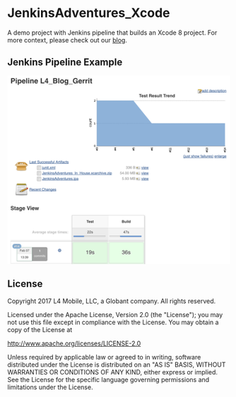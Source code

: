 # JenkinsAdventures_Xcode
A demo project with Jenkins pipeline that builds an Xcode 8 project. For more context, please check out our <a href="https://l4digital.com/jenkinsadventures/">blog</a>.

## Jenkins Pipeline Example

<img src="https://raw.githubusercontent.com/L4Digital/JenkinsAdventures_Xcode/master/images/JenkinsExample.png" alt="Jenkins Example">

## License

Copyright 2017 L4 Mobile, LLC, a Globant company.  All rights reserved.

Licensed under the Apache License, Version 2.0 (the "License");
you may not use this file except in compliance with the License.
You may obtain a copy of the License at

   http://www.apache.org/licenses/LICENSE-2.0

Unless required by applicable law or agreed to in writing, software
distributed under the License is distributed on an "AS IS" BASIS,
WITHOUT WARRANTIES OR CONDITIONS OF ANY KIND, either express or implied.
See the License for the specific language governing permissions and
limitations under the License.